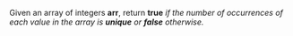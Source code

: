 Given an array of integers **arr**, return **true** <em>if the number of occurrences of each value in the array is **unique** or **false** otherwise.</em>